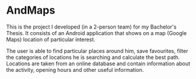 AndMaps
=======

This is the project I developed (in a 2-person team) for my Bachelor's Thesis. 
It consists of an Android application that shows on a map (Google Maps) location of particular interest. 

The user is able to find particular places around him, save favourites, filter the categories of locations he is searching and calculate the best path.
Locations are taken from an online database and contain information about the activity, opening hours and other useful information.
